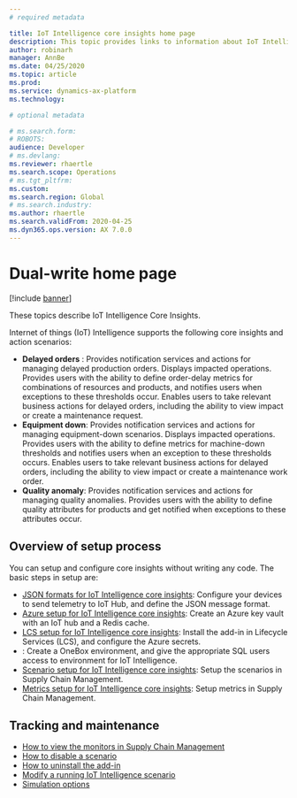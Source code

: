 ```yaml
---
# required metadata

title: IoT Intelligence core insights home page
description: This topic provides links to information about IoT Intelligence.
author: robinarh
manager: AnnBe
ms.date: 04/25/2020
ms.topic: article
ms.prod: 
ms.service: dynamics-ax-platform
ms.technology: 

# optional metadata

# ms.search.form: 
# ROBOTS: 
audience: Developer
# ms.devlang: 
ms.reviewer: rhaertle
ms.search.scope: Operations
# ms.tgt_pltfrm: 
ms.custom:
ms.search.region: Global
# ms.search.industry: 
ms.author: rhaertle
ms.search.validFrom: 2020-04-25
ms.dyn365.ops.version: AX 7.0.0
---
```


# Dual-write home page

[!include [banner](../../includes/banner.md)]

These topics describe IoT Intelligence Core Insights.

Internet of things (IoT) Intelligence supports the following core insights and action scenarios:

+ **Delayed orders** : Provides notification services and actions for managing delayed production orders. Displays impacted operations. Provides users with the ability to define order-delay metrics for combinations of resources and products, and notifies users when exceptions to these thresholds occur. Enables users to take relevant business actions for delayed orders, including the ability to view impact or create a maintenance request.
+ **Equipment down**: Provides notification services and actions for managing equipment-down scenarios. Displays impacted operations. Provides users with the ability to define metrics for machine-down thresholds and notifies users when an exception to these thresholds occurs. Enables users to take relevant business actions for delayed orders, including the ability to view impact or create a maintenance work order.
+ **Quality anomaly**: Provides notification services and actions for managing quality anomalies. Provides users with the ability to define quality attributes for products and get notified when exceptions to these attributes occur.

## Overview of setup process

You can setup and configure core insights without writing any code. The basic steps in setup are:

+ [JSON formats for IoT Intelligence core insights](iot-json-setup.md): Configure your devices to send telemetry to IoT Hub, and define the JSON message format.
+ [Azure setup for IoT Intelligence core insights](iot-azure-setup.md): Create an Azure key vault with an IoT hub and a Redis cache.
+ [LCS setup for IoT Intelligence core insights](iot-lcs-setup.md): Install the add-in in Lifecycle Services (LCS), and configure the Azure secrets.
+ [](): Create a OneBox environment, and give the appropriate SQL users access to environment for IoT Intelligence.
+ [Scenario setup for IoT Intelligence core insights](iot-scenario-setup.md): Setup the scenarios in Supply Chain Management.
+ [Metrics setup for IoT Intelligence core insights](iot-metrics-setup.md): Setup metrics in Supply Chain Management.

## Tracking and maintenance

+ [How to view the monitors in Supply Chain Management](iot-managment.md#)
+ [How to disable a scenario](iot-managment.md#)
+ [How to uninstall the add-in](iot-managment.md#)
+ [Modify a running IoT Intelligence scenario](iot-managment.md#)
+ [Simulation options](iot-managment.md#)

